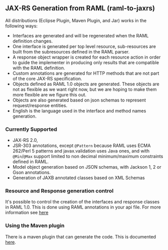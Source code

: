 ## JAX-RS Generation from RAML (raml-to-jaxrs)
All distributions (Eclipse Plugin, Maven Plugin, and Jar) works in the following ways:

- Interfaces are generated and will be regenerated when the RAML definition changes.
- One interface is generated per top level resource, sub-resources are built from the subresources defined in the RAML parser.
- A response object wrapper is created for each resource action in order to guide the implementer in producing only results
that are compatible with the RAML definition.
- Custom annotations are generated for HTTP methods that are not part of the core JAX-RS specification.
- Objects defined as RAML 1.0 objects are generated.  These objects are not as flexible as we want right now, but we
are hoping to make them more flexible are we figure this out.
- Objects are also generated based on json schemas to represent request/response entities.
- English is the language used in the interface and method names generation.

### Currently Supported
- JAX-RS 2.0,
- JSR-303 annotations, except `@Pattern` because RAML uses ECMA 262/Perl 5 patterns and javax.validation uses Java ones,
and with `@Min`/`@Max` support limited to non decimal minimum/maximum constraints defined in RAML.
- Model object generation based on JSON schemas, with Jackson 1, 2 or Gson annotations.
- Generation of JAXB annotated classes based on XML Schemas

### Resource and Response generation control
It's possible to control the creation of the interfaces and response classes in RAML 1.0. This is done using RAML annotations in your api file.
For more information see [here](jaxrs-code-generator/GENERATION_README.md)

### Using the Maven plugin
There is a maven plugin that can generate the code. This is documented [here](examples/maven-examples/README.md).

